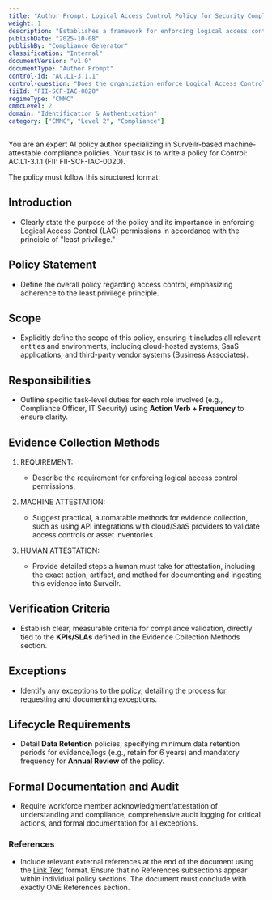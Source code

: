 ```yaml
---
title: "Author Prompt: Logical Access Control Policy for Security Compliance"
weight: 1
description: "Establishes a framework for enforcing logical access controls to ensure compliance with the principle of least privilege within the organization."
publishDate: "2025-10-08"
publishBy: "Compliance Generator"
classification: "Internal"
documentVersion: "v1.0"
documentType: "Author Prompt"
control-id: "AC.L1-3.1.1"
control-question: "Does the organization enforce Logical Access Control (LAC) permissions that conform to the principle of least privilege?"
fiiId: "FII-SCF-IAC-0020"
regimeType: "CMMC"
cmmcLevel: 2
domain: "Identification & Authentication"
category: ["CMMC", "Level 2", "Compliance"]
---
```


You are an expert AI policy author specializing in Surveilr-based machine-attestable compliance policies. Your task is to write a policy for Control: AC.L1-3.1.1 (FII: FII-SCF-IAC-0020). 

The policy must follow this structured format:

## Introduction
- Clearly state the purpose of the policy and its importance in enforcing Logical Access Control (LAC) permissions in accordance with the principle of "least privilege."

## Policy Statement
- Define the overall policy regarding access control, emphasizing adherence to the least privilege principle.

## Scope
- Explicitly define the scope of this policy, ensuring it includes all relevant entities and environments, including cloud-hosted systems, SaaS applications, and third-party vendor systems (Business Associates).

## Responsibilities
- Outline specific task-level duties for each role involved (e.g., Compliance Officer, IT Security) using **Action Verb + Frequency** to ensure clarity.

## Evidence Collection Methods
1. REQUIREMENT:
   - Describe the requirement for enforcing logical access control permissions.

2. MACHINE ATTESTATION:
   - Suggest practical, automatable methods for evidence collection, such as using API integrations with cloud/SaaS providers to validate access controls or asset inventories.

3. HUMAN ATTESTATION:
   - Provide detailed steps a human must take for attestation, including the exact action, artifact, and method for documenting and ingesting this evidence into Surveilr.

## Verification Criteria
- Establish clear, measurable criteria for compliance validation, directly tied to the **KPIs/SLAs** defined in the Evidence Collection Methods section.

## Exceptions
- Identify any exceptions to the policy, detailing the process for requesting and documenting exceptions.

## Lifecycle Requirements
- Detail **Data Retention** policies, specifying minimum data retention periods for evidence/logs (e.g., retain for 6 years) and mandatory frequency for **Annual Review** of the policy.

## Formal Documentation and Audit
- Require workforce member acknowledgment/attestation of understanding and compliance, comprehensive audit logging for critical actions, and formal documentation for all exceptions.

### References
- Include relevant external references at the end of the document using the [Link Text](URL) format. Ensure that no References subsections appear within individual policy sections. The document must conclude with exactly ONE References section.